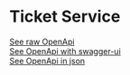 <h1>Ticket Service</h1>
<a href="http://localhost:8080/v3/api-docs/">See raw OpenApi</a>
<br/>
<a href="http://localhost:8080/swagger-ui.html">See OpenApi with swagger-ui</a>
<br/>
<a href="http://localhost:8080/v3/api-docs/openapi.json">See OpenApi in json</a>